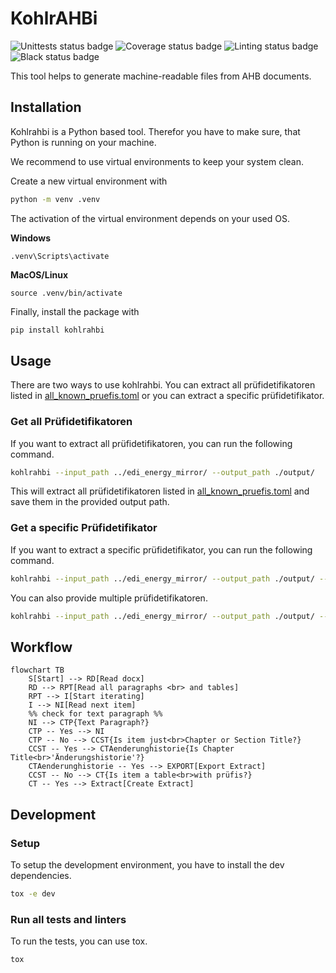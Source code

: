 # KohlrAHBi
![Unittests status badge](https://github.com/Hochfrequenz/AHBExtractor/workflows/Unittests/badge.svg)
![Coverage status badge](https://github.com/Hochfrequenz/AHBExtractor/workflows/Coverage/badge.svg)
![Linting status badge](https://github.com/Hochfrequenz/AHBExtractor/workflows/Linting/badge.svg)
![Black status badge](https://github.com/Hochfrequenz/AHBExtractor/workflows/Black/badge.svg)


This tool helps to generate machine-readable files from AHB documents.


## Installation
Kohlrahbi is a Python based tool.
Therefor you have to make sure, that Python is running on your machine.

We recommend to use virtual environments to keep your system clean.

Create a new virtual environment with
```bash
python -m venv .venv
```

The activation of the virtual environment depends on your used OS.

**Windows**
```
.venv\Scripts\activate
```
**MacOS/Linux**
```
source .venv/bin/activate
```
Finally, install the package with

```bash
pip install kohlrahbi
```

## Usage

There are two ways to use kohlrahbi.
You can extract all prüfidetifikatoren listed in [all_known_pruefis.toml](src/kohlrahbi/all_known_pruefis.toml) or you can extract a specific prüfidetifikator.
### Get all Prüfidetifikatoren
If you want to extract all prüfidetifikatoren, you can run the following command.

```bash
kohlrahbi --input_path ../edi_energy_mirror/ --output_path ./output/
```

This will extract all prüfidetifikatoren listed in [all_known_pruefis.toml](src/kohlrahbi/all_known_pruefis.toml) and save them in the provided output path.


### Get a specific Prüfidetifikator

If you want to extract a specific prüfidetifikator, you can run the following command.

```bash
kohlrahbi --input_path ../edi_energy_mirror/ --output_path ./output/ --pruefi 11039
```

You can also provide multiple prüfidetifikatoren.

```bash
kohlrahbi --input_path ../edi_energy_mirror/ --output_path ./output/ --pruefi 11039 --pruefi 11040 --pruefi 11041
```

## Workflow

```mermaid
flowchart TB
    S[Start] --> RD[Read docx]
    RD --> RPT[Read all paragraphs <br> and tables]
    RPT --> I[Start iterating]
    I --> NI[Read next item]
    %% check for text paragraph %%
    NI --> CTP{Text Paragraph?}
    CTP -- Yes --> NI
    CTP -- No --> CCST{Is item just<br>Chapter or Section Title?}
    CCST -- Yes --> CTAenderunghistorie{Is Chapter Title<br>'Änderungshistorie'?}
    CTAenderunghistorie -- Yes --> EXPORT[Export Extract]
    CCST -- No --> CT{Is item a table<br>with prüfis?}
    CT -- Yes --> Extract[Create Extract]
```



## Development

### Setup

To setup the development environment, you have to install the dev dependencies.

```bash
tox -e dev
```

### Run all tests and linters

To run the tests, you can use tox.

```bash
tox
```
